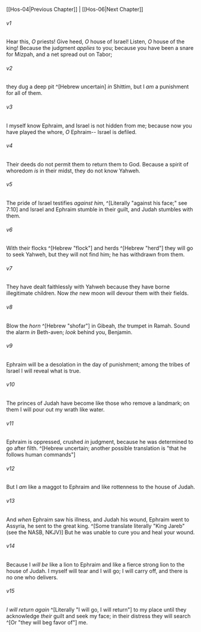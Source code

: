 ﻿---
aliases:
  - Hosea 5
---

[[Hos-04|Previous Chapter]] | [[Hos-06|Next Chapter]]

###### v1
Hear this, _O_ priests!
Give heed, _O_ house of Israel!
Listen, _O_ house of the king!
Because the judgment _applies_ to you;
because you have been a snare for Mizpah,
and a net spread out on Tabor;

###### v2
they dug a deep pit ^[Hebrew uncertain] _in_ Shittim,
but I _am_ a punishment for all of them.

###### v3
I myself know Ephraim,
and Israel is not hidden from me;
because now you have played the whore, _O_ Ephraim--
Israel is defiled.

###### v4
Their deeds do not permit them
to return them to God.
Because a spirit of whoredom _is_ in their midst,
they do not know Yahweh.

###### v5
The pride of Israel testifies _against him_, ^[Literally "against his face;" see 7:10]
and Israel and Ephraim stumble in their guilt,
and Judah stumbles with them.

###### v6
With their flocks ^[Hebrew "flock"] and herds ^[Hebrew "herd"] they will go
to seek Yahweh, but they will not find him;
he has withdrawn from them.

###### v7
They have dealt faithlessly with Yahweh
because they have borne illegitimate children.
Now _the_ new moon will devour them with their fields.

###### v8
Blow the _horn_ ^[Hebrew "shofar"] in Gibeah,
_the_ trumpet in Ramah.
Sound the alarm _in_ Beth-aven;
_look_ behind you, Benjamin.

###### v9
Ephraim will be a desolation
in the day of punishment;
among the tribes of Israel
I will reveal what is true.

###### v10
The princes of Judah have become
like those who remove a landmark;
on them I will pour out
my wrath like water.

###### v11
Ephraim is oppressed,
crushed _in_ judgment,
because he was determined
to go after filth. ^[Hebrew uncertain; another possible translation is "that he follows human commands"]

###### v12
But I _am_ like a maggot to Ephraim
and like rottenness to the house of Judah.

###### v13
And _when_ Ephraim saw his illness,
and Judah his wound,
Ephraim went to Assyria,
he sent to the great king. ^[Some translate literally "King Jareb" (see the NASB, NKJV)]
But he was unable to cure you
and heal your wound.

###### v14
Because I _will be_ like a lion to Ephraim
and like a fierce strong lion to the house of Judah.
I myself will tear and I will go;
I will carry off, and there is no one who delivers.

###### v15
_I will return again_ ^[Literally "I will go, I will return"] to my place
until they acknowledge _their_ guilt
and seek my face;
in their distress they will search ^[Or "they will beg favor of"] me.